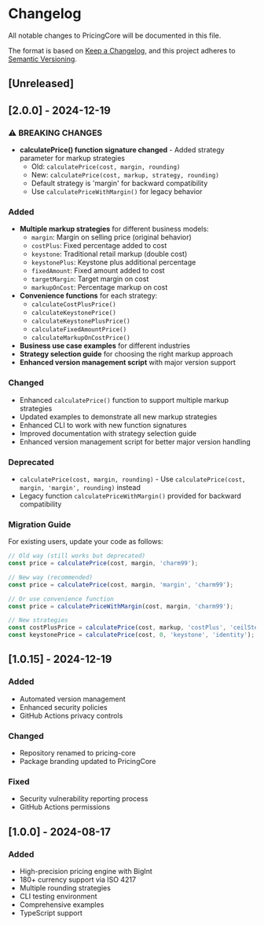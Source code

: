 # Changelog

All notable changes to PricingCore will be documented in this file.

The format is based on [Keep a Changelog](https://keepachangelog.com/en/1.0.0/),
and this project adheres to [Semantic Versioning](https://semver.org/spec/v2.0.0.html).

## [Unreleased]

## [2.0.0] - 2024-12-19

### ⚠️ BREAKING CHANGES
- **calculatePrice() function signature changed** - Added strategy parameter for markup strategies
  - Old: `calculatePrice(cost, margin, rounding)`
  - New: `calculatePrice(cost, markup, strategy, rounding)`
  - Default strategy is 'margin' for backward compatibility
  - Use `calculatePriceWithMargin()` for legacy behavior

### Added
- **Multiple markup strategies** for different business models:
  - `margin`: Margin on selling price (original behavior)
  - `costPlus`: Fixed percentage added to cost
  - `keystone`: Traditional retail markup (double cost)
  - `keystonePlus`: Keystone plus additional percentage
  - `fixedAmount`: Fixed amount added to cost
  - `targetMargin`: Target margin on cost
  - `markupOnCost`: Percentage markup on cost
- **Convenience functions** for each strategy:
  - `calculateCostPlusPrice()`
  - `calculateKeystonePrice()`
  - `calculateKeystonePlusPrice()`
  - `calculateFixedAmountPrice()`
  - `calculateMarkupOnCostPrice()`
- **Business use case examples** for different industries
- **Strategy selection guide** for choosing the right markup approach
- **Enhanced version management script** with major version support

### Changed
- Enhanced `calculatePrice()` function to support multiple markup strategies
- Updated examples to demonstrate all new markup strategies
- Enhanced CLI to work with new function signatures
- Improved documentation with strategy selection guide
- Enhanced version management script for better major version handling

### Deprecated
- `calculatePrice(cost, margin, rounding)` - Use `calculatePrice(cost, margin, 'margin', rounding)` instead
- Legacy function `calculatePriceWithMargin()` provided for backward compatibility

### Migration Guide
For existing users, update your code as follows:

```javascript
// Old way (still works but deprecated)
const price = calculatePrice(cost, margin, 'charm99');

// New way (recommended)
const price = calculatePrice(cost, margin, 'margin', 'charm99');

// Or use convenience function
const price = calculatePriceWithMargin(cost, margin, 'charm99');

// New strategies
const costPlusPrice = calculatePrice(cost, markup, 'costPlus', 'ceilStepUSD');
const keystonePrice = calculatePrice(cost, 0, 'keystone', 'identity');
```

## [1.0.15] - 2024-12-19

### Added
- Automated version management
- Enhanced security policies
- GitHub Actions privacy controls

### Changed
- Repository renamed to pricing-core
- Package branding updated to PricingCore

### Fixed
- Security vulnerability reporting process
- GitHub Actions permissions

## [1.0.0] - 2024-08-17

### Added
- High-precision pricing engine with BigInt
- 180+ currency support via ISO 4217
- Multiple rounding strategies
- CLI testing environment
- Comprehensive examples
- TypeScript support
